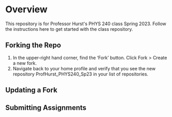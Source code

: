 # Overview

This repository is for Professor Hurst's PHYS 240 class Spring 2023. Follow the instructions here to get started with the class repository.

## Forking the Repo

1. In the upper-right hand corner, find the ‘Fork’ button. Click Fork > Create a new fork.
2. Navigate back to your home profile and verify that you see the new repository ProfHurst_PHYS240_Sp23 in your list of repositories.

## Updating a Fork

## Submitting Assignments
